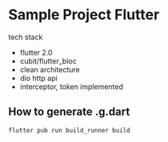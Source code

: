 # Sample Project Flutter

tech stack
- flutter 2.0
- cubit/flutter_bloc
- clean architecture
- dio http api
- interceptor, token implemented


## How to generate .g.dart
`flutter pub run build_runner build`